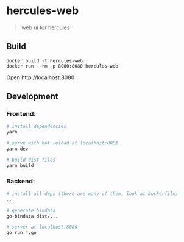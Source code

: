 # hercules-web

> web ui for hercules

## Build

```
docker build -t hercules-web .
docker run --rm -p 8080:8080 hercules-web
```

Open http://localhost:8080

## Development

### Frontend:

```bash
# install dependencies
yarn

# serve with hot reload at localhost:8081
yarn dev

# build dist files
yarn build
```

### Backend:

```bash
# install all deps (there are many of them, look at Dockerfile)
...

# generate bindata
go-bindata dist/...

# server at localhost:8080
go run *.go
```

